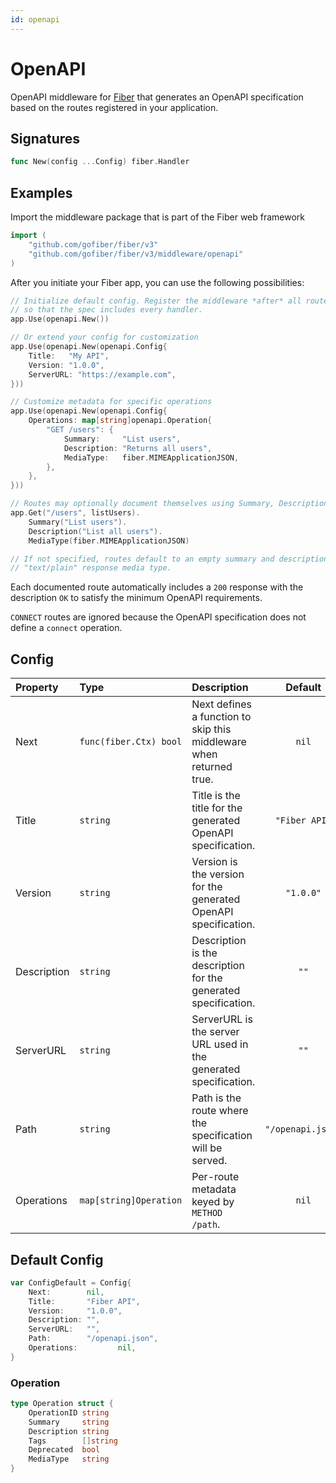 ```yaml
---
id: openapi
---
```


# OpenAPI

OpenAPI middleware for [Fiber](https://github.com/gofiber/fiber) that generates an OpenAPI specification based on the routes registered in your application.

## Signatures

```go
func New(config ...Config) fiber.Handler
```

## Examples

Import the middleware package that is part of the Fiber web framework

```go
import (
    "github.com/gofiber/fiber/v3"
    "github.com/gofiber/fiber/v3/middleware/openapi"
)
```

After you initiate your Fiber app, you can use the following possibilities:

```go
// Initialize default config. Register the middleware *after* all routes
// so that the spec includes every handler.
app.Use(openapi.New())

// Or extend your config for customization
app.Use(openapi.New(openapi.Config{
    Title:   "My API",
    Version: "1.0.0",
    ServerURL: "https://example.com",
}))

// Customize metadata for specific operations
app.Use(openapi.New(openapi.Config{
    Operations: map[string]openapi.Operation{
        "GET /users": {
            Summary:     "List users",
            Description: "Returns all users",
            MediaType:   fiber.MIMEApplicationJSON,
        },
    },
}))

// Routes may optionally document themselves using Summary, Description and MediaType
app.Get("/users", listUsers).
    Summary("List users").
    Description("List all users").
    MediaType(fiber.MIMEApplicationJSON)

// If not specified, routes default to an empty summary and description and a
// "text/plain" response media type.
```

Each documented route automatically includes a `200` response with the description `OK` to satisfy the minimum OpenAPI requirements.

`CONNECT` routes are ignored because the OpenAPI specification does not define a `connect` operation.

## Config

| Property    | Type                    | Description                                                     | Default            |
|:------------|:------------------------|:----------------------------------------------------------------|:------------------:|
| Next        | `func(fiber.Ctx) bool`  | Next defines a function to skip this middleware when returned true. | `nil` |
| Title       | `string`                | Title is the title for the generated OpenAPI specification.     | `"Fiber API"`     |
| Version     | `string`                | Version is the version for the generated OpenAPI specification. | `"1.0.0"`         |
| Description | `string`                | Description is the description for the generated specification. | `""`             |
| ServerURL   | `string`                | ServerURL is the server URL used in the generated specification.| `""`             |
| Path        | `string`                | Path is the route where the specification will be served.       | `"/openapi.json"` |
| Operations  | `map[string]Operation`  | Per-route metadata keyed by `METHOD /path`.                     | `nil`             |

## Default Config

```go
var ConfigDefault = Config{
    Next:        nil,
    Title:       "Fiber API",
    Version:     "1.0.0",
    Description: "",
    ServerURL:   "",
    Path:        "/openapi.json",
    Operations:         nil,
}
```

### Operation

```go
type Operation struct {
    OperationID string
    Summary     string
    Description string
    Tags        []string
    Deprecated  bool
    MediaType   string
}
```

